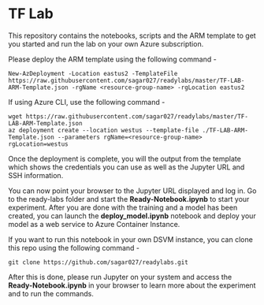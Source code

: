 # TF Lab

This repository contains the notebooks, scripts and the ARM template to get you started and run the lab on your own Azure subscription. 

Please deploy the ARM template using the following command -

```
New-AzDeployment -Location eastus2 -TemplateFile https://raw.githubusercontent.com/sagar027/readylabs/master/TF-LAB-ARM-Template.json -rgName <resource-group-name> -rgLocation eastus2
```

If using Azure CLI, use the following command -

```
wget https://raw.githubusercontent.com/sagar027/readylabs/master/TF-LAB-ARM-Template.json
az deployment create --location westus --template-file ./TF-LAB-ARM-Template.json --parameters rgName=<resource-group-name> rgLocation=westus
```

Once the deployment is complete, you will the output from the template which shows the credentials you can use as well as the Jupyter URL and SSH information.

You can now point your browser to the Jupyter URL displayed and log in. Go to the ready-labs folder and start the **Ready-Notebook.ipynb** to start your experiment. After you are done with the training and a model has been created, you can launch the **deploy_model.ipynb** notebook and deploy your model as a web service to Azure Container Instance.

If you want to run this notebook in your own DSVM instance, you can clone this repo using the following command -

```
git clone https://github.com/sagar027/readylabs.git
```

After this is done, please run Jupyter on your system and access the **Ready-Notebook.ipynb** in your browser to learn more about the experiment and to run the commands.

